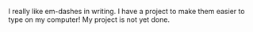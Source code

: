 ---
---
I really like em-dashes in writing. I have a project to make them easier to type on my computer! My project is not yet done.
